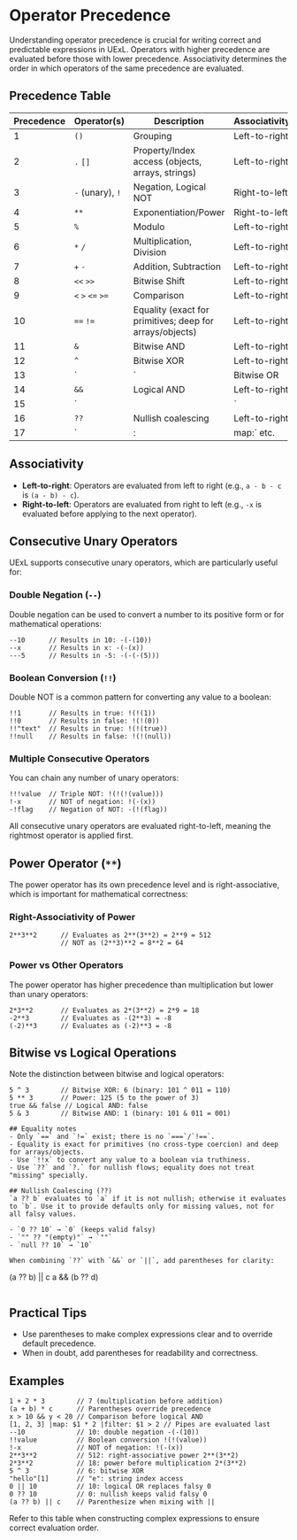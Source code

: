 # Operator Precedence

Understanding operator precedence is crucial for writing correct and predictable expressions in UExL. Operators with higher precedence are evaluated before those with lower precedence. Associativity determines the order in which operators of the same precedence are evaluated.

## Precedence Table
| Precedence | Operator(s) | Description | Associativity |
|------------|-------------|-------------|---------------|
| 1 | `()` | Grouping | Left-to-right |
| 2 | `.` `[]` | Property/Index access (objects, arrays, strings) | Left-to-right |
| 3 | `-` (unary), `!` | Negation, Logical NOT | Right-to-left |
| 4 | `**` | Exponentiation/Power | Right-to-left |
| 5 | `%` | Modulo | Left-to-right |
| 6 | `*` `/` | Multiplication, Division | Left-to-right |
| 7 | `+` `-` | Addition, Subtraction | Left-to-right |
| 8 | `<<` `>>` | Bitwise Shift | Left-to-right |
| 9 | `<` `>` `<=` `>=` | Comparison | Left-to-right |
| 10 | `==` `!=` | Equality (exact for primitives; deep for arrays/objects) | Left-to-right |
| 11 | `&` | Bitwise AND | Left-to-right |
| 12 | `^` | Bitwise XOR | Left-to-right |
| 13 | `|` | Bitwise OR | Left-to-right |
| 14 | `&&` | Logical AND | Left-to-right |
| 15 | `||` | Logical OR | Left-to-right |
| 16 | `??` | Nullish coalescing | Left-to-right |
| 17 | `|:` `|map:` etc. | Pipe | Left-to-right |

## Associativity
- **Left-to-right**: Operators are evaluated from left to right (e.g., `a - b - c` is `(a - b) - c`).
- **Right-to-left**: Operators are evaluated from right to left (e.g., `-x` is evaluated before applying to the next operator).

## Consecutive Unary Operators
UExL supports consecutive unary operators, which are particularly useful for:

### Double Negation (`--`)
Double negation can be used to convert a number to its positive form or for mathematical operations:
```
--10      // Results in 10: -(-(10))
--x       // Results in x: -(-(x))
---5      // Results in -5: -(-(-(5)))
```

### Boolean Conversion (`!!`)
Double NOT is a common pattern for converting any value to a boolean:
```
!!1       // Results in true: !(!(1))
!!0       // Results in false: !(!(0))
!!"text"  // Results in true: !(!(true))
!!null    // Results in false: !(!(null))
```

### Multiple Consecutive Operators
You can chain any number of unary operators:
```
!!!value  // Triple NOT: !(!(!(value)))
!-x       // NOT of negation: !(-(x))
-!flag    // Negation of NOT: -(!(flag))
```

All consecutive unary operators are evaluated right-to-left, meaning the rightmost operator is applied first.

## Power Operator (`**`)
The power operator has its own precedence level and is right-associative, which is important for mathematical correctness:

### Right-Associativity of Power
```
2**3**2      // Evaluates as 2**(3**2) = 2**9 = 512
             // NOT as (2**3)**2 = 8**2 = 64
```

### Power vs Other Operators
The power operator has higher precedence than multiplication but lower than unary operators:
```
2*3**2       // Evaluates as 2*(3**2) = 2*9 = 18
-2**3        // Evaluates as -(2**3) = -8
(-2)**3      // Evaluates as (-2)**3 = -8
```

## Bitwise vs Logical Operations
Note the distinction between bitwise and logical operators:
```
5 ^ 3        // Bitwise XOR: 6 (binary: 101 ^ 011 = 110)
5 ** 3       // Power: 125 (5 to the power of 3)
true && false // Logical AND: false
5 & 3        // Bitwise AND: 1 (binary: 101 & 011 = 001)

## Equality notes
- Only `==` and `!=` exist; there is no `===`/`!==`.
- Equality is exact for primitives (no cross-type coercion) and deep for arrays/objects.
- Use `!!x` to convert any value to a boolean via truthiness.
- Use `??` and `?.` for nullish flows; equality does not treat "missing" specially.

## Nullish Coalescing (??)
`a ?? b` evaluates to `a` if it is not nullish; otherwise it evaluates to `b`. Use it to provide defaults only for missing values, not for all falsy values.

- `0 ?? 10` → `0` (keeps valid falsy)
- `"" ?? "(empty)"` → `""`
- `null ?? 10` → `10`

When combining `??` with `&&` or `||`, add parentheses for clarity:

```
(a ?? b) || c
a && (b ?? d)
```
```

## Practical Tips
- Use parentheses to make complex expressions clear and to override default precedence.
- When in doubt, add parentheses for readability and correctness.

## Examples
```
1 + 2 * 3        // 7 (multiplication before addition)
(a + b) * c      // Parentheses override precedence
x > 10 && y < 20 // Comparison before logical AND
[1, 2, 3] |map: $1 * 2 |filter: $1 > 2 // Pipes are evaluated last
--10             // 10: double negation -(-(10))
!!value          // Boolean conversion !(!(value))
!-x              // NOT of negation: !(-(x))
2**3**2          // 512: right-associative power 2**(3**2)
2*3**2           // 18: power before multiplication 2*(3**2)
5 ^ 3            // 6: bitwise XOR
"hello"[1]       // "e": string index access
0 || 10          // 10: logical OR replaces falsy 0
0 ?? 10          // 0: nullish keeps valid falsy 0
(a ?? b) || c    // Parenthesize when mixing with ||
```

Refer to this table when constructing complex expressions to ensure correct evaluation order.